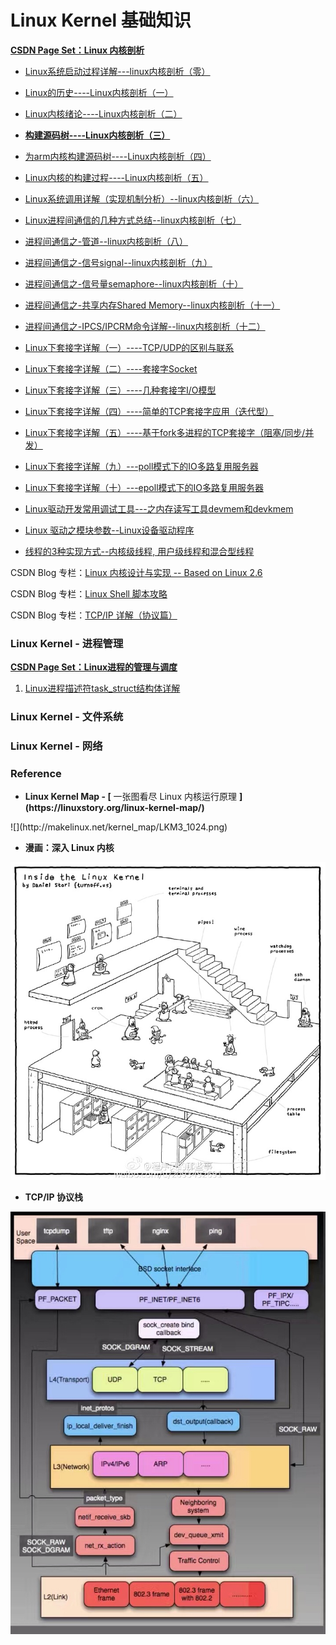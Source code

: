 # Linux Kernel 基础知识

**[CSDN Page Set：Linux 内核剖析](http://blog.csdn.net/gatieme/article/category/6190201)**

* [Linux系统启动过程详解---linux内核剖析（零）](http://blog.csdn.net/gatieme/article/details/50914250)

* [Linux的历史----Linux内核剖析（一）](http://blog.csdn.net/gatieme/article/details/44956431)

* [Linux内核绪论----Linux内核剖析（二）](http://blog.csdn.net/gatieme/article/details/44958879)

* [**构建源码树----Linux内核剖析（三）**](http://blog.csdn.net/gatieme/article/details/44961475)

* [为arm内核构建源码树----Linux内核剖析（四）](http://blog.csdn.net/gatieme/article/details/48846997)

* [Linux内核的构建过程----Linux内核剖析（五）](http://blog.csdn.net/gatieme/article/details/48918399)


* [Linux系统调用详解（实现机制分析）--linux内核剖析（六）](http://blog.csdn.net/gatieme/article/details/50779184) 

* [Linux进程间通信的几种方式总结--linux内核剖析（七）](http://blog.csdn.net/gatieme/article/details/50908749) 


* [进程间通信之-管道--linux内核剖析（八）](http://blog.csdn.net/gatieme/article/details/50909399) 

* [进程间通信之-信号signal--linux内核剖析（九）](http://blog.csdn.net/gatieme/article/details/50990456)

* [进程间通信之-信号量semaphore--linux内核剖析（十）](http://blog.csdn.net/gatieme/article/details/50994533)

* [进程间通信之-共享内存Shared Memory--linux内核剖析（十一）](http://blog.csdn.net/gatieme/article/details/51005811)

* [进程间通信之-IPCS\/IPCRM命令详解--linux内核剖析（十二）](http://blog.csdn.net/gatieme/article/details/51026554)

* [Linux下套接字详解（一）----TCP\/UDP的区别与联系](http://blog.csdn.net/gatieme/article/details/46240775)

* [Linux下套接字详解（二）----套接字Socket](http://blog.csdn.net/gatieme/article/details/46241975)

* [Linux下套接字详解（三）----几种套接字I\/O模型](http://blog.csdn.net/gatieme/article/details/46334337)

* [Linux下套接字详解（四）----简单的TCP套接字应用（迭代型）](http://blog.csdn.net/gatieme/article/details/46357249)

* [Linux下套接字详解（五）----基于fork多进程的TCP套接字（阻塞\/同步\/并发）](http://blog.csdn.net/gatieme/article/details/50615112)

* [Linux下套接字详解（九）---poll模式下的IO多路复用服务器](http://blog.csdn.net/gatieme/article/details/50978320)

* [Linux下套接字详解（十）---epoll模式下的IO多路复用服务器](http://blog.csdn.net/gatieme/article/details/50979090)

* [Linux驱动开发常用调试工具---之内存读写工具devmem和devkmem](http://blog.csdn.net/gatieme/article/details/50964903)

* [Linux 驱动之模块参数--Linux设备驱动程序](http://blog.csdn.net/gatieme/article/details/51009094)

* [线程的3种实现方式--内核级线程, 用户级线程和混合型线程](http://blog.csdn.net/gatieme/article/details/51892437)


CSDN Blog 专栏：[Linux 内核设计与实现 -- Based on Linux 2.6](http://blog.csdn.net/column/details/linuxkernel.html)

CSDN Blog 专栏：[Linux Shell 脚本攻略](http://blog.csdn.net/column/details/linuxshell.html)

CSDN Blog 专栏：[TCP\/IP 详解（协议篇）](http://blog.csdn.net/column/details/tcp-ip.html)

### Linux Kernel - 进程管理

**[CSDN Page Set：Linux进程的管理与调度](http://blog.csdn.net/gatieme/article/category/6225543)**

1. [Linux进程描述符task\_struct结构体详解](http://blog.csdn.net/gatieme/article/details/51383272)

### Linux Kernel - 文件系统

### Linux Kernel - 网络

### Reference

* **Linux Kernel Map - \[** 一张图看尽 Linux 内核运行原理 **\]\(**https:\/\/linuxstory.org\/linux-kernel-map\/**\)**

!\[\]\(http:\/\/makelinux.net\/kernel\_map\/LKM3\_1024.png\)

* **漫画：深入 Linux 内核**

![](/assets/7cc829d3gw1f92ipqgjjxj21kw1lbdxf.jpg)

* **TCP\/IP 协议栈**

![](/assets/1.pic_hd.jpg)

